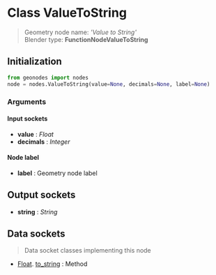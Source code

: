 
# Class ValueToString

> Geometry node name: _'Value to String'_<br>Blender type:  **FunctionNodeValueToString**

## Initialization


```python
from geonodes import nodes
node = nodes.ValueToString(value=None, decimals=None, label=None)
```


### Arguments


#### Input sockets



- **value** : _Float_
- **decimals** : _Integer_



#### Node label



- **label** : Geometry node label



## Output sockets



- **string** : _String_



## Data sockets

> Data socket classes implementing this node


- [Float](aaa). [to_string](bbb) : Method


